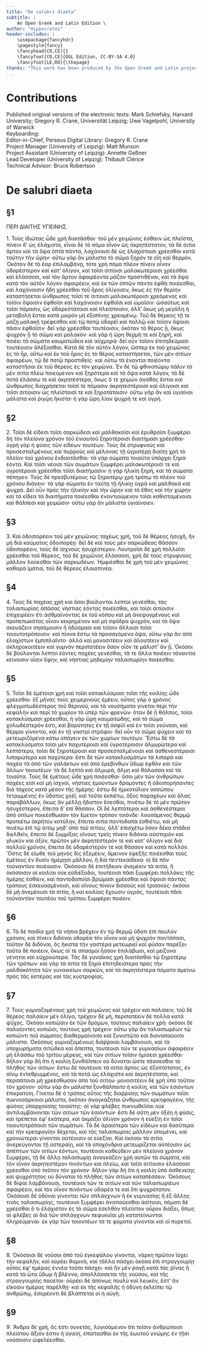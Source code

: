 ```yaml
---
title: "De salubri diaeta"
subtitle: |
	An Open Greek and Latin Edition \ 
author: "Hippocrates"
header-includes: | 
	\usepackage{fancyhdr}
	\pagestyle{fancy}
	\fancyhead[CO,CE]{}
	\fancyfoot[CO,CE]{OGL Edition, CC-BY-SA 4.0}
	\fancyfoot[LE,RO]{\thepage}
thanks: "This work has been produced by the Open Greek and Latin project through the help of volunteers. See contributions for details."
...
```


# Contributions  

Published original versions of the electronic texts: Mark Schiefsky, Harvard University; Gregory R. Crane, Universität Leipzig; Uwe Vagelpohl, University of Warwick  
 Keyboarding:   
 Editor-in-Chief, Perseus Digital Library: Gregory R. Crane  
 Project Manager (University of Leipzig): Matt Munson  
 Project Assistant (University of Leipzig): Annette Geßner  
 Lead Developer (University of Leipzig): Thibault Clérice  
 Technical Advisor: Bruce Robertson  

# De salubri diaeta  

## §1  

<head>ΠΕΡΙ ΔΙΑΙΤΗΣ ΥΓΙΕΙΝΗΣ.</head>
                    <p>1. Τοὺς ἰδιώτας ὧδε χρὴ διαιτᾶσθαι· τοῦ μὲν χειμῶνος ἐσθίειν <lb/>ὡς πλεῖστα,
                        πίνειν δ’ ὡς ἐλάχιστα, εἶναι δὲ τὸ πόμα οἶνον ὡς ἀκρητέστατον, <lb/>τὰ δὲ
                        σιτία ἄρτον καὶ τὰ ὄψα ὀπτὰ πάντα, λαχάνοισι <lb/>δὲ ὡς ἐλαχίστοισι χρέεσθαι
                        κατὰ ταύτην τὴν ὥρην· οὕτω γὰρ ἂν <lb/>μάλιστα τὸ σῶμα ξηρόν τε εἴη καὶ
                        θερμόν. Ὁκόταν δὲ τὸ ἔαρ ἐπιλαμβάνῃ, <lb/>τότε χρὴ πόμα πλέον πίνειν οἶνον
                        ὑδαρέστερον καὶ κατ’ <lb/>ὀλίγον, καὶ τοῖσι σιτίοισι μαλακωτέροισι χρέεσθαι
                        καὶ ἐλάσσοσι, καὶ <lb/>τὸν ἄρτον ἀφαιρέοντα μάζαν προστιθέναι, καὶ τὰ ὄψα
                        κατὰ τὸν αὐτὸν <lb/>λόγον ἀφαιρέειν, καὶ ἐκ τῶν ὀπτῶν πάντα ἑφθὰ ποιέεσθαι,
                        καὶ <lb/>λαχάνοισιν ἤδη χρέεσθαι τοῦ ἦρος ὀλίγοισιν, ὅκως ἐς τὴν θερίην
                        καταστήσεται <lb/>ὥνθρωπος τοῖσί τε σιτίοισι μαλακωτέροισι χρεόμενος
                        <lb/>καὶ τοῖσιν ὄψοισιν ἑφθοῖσι καὶ λαχάνοισιν ἑφθοῖσι καὶ ὠμοῖσιν·
                        <lb/>ὡσαύτως καὶ τοῖσι πόμασιν, ὡς ὑδαρεστάτοισι καὶ πλείστοισιν, ἀλλ’
                        <lb/>ὅκως μὴ μεγάλη ἡ μεταβολὴ ἔσται κατὰ μικρὸν μὴ ἐξαπίνης χρεομένῳ.
                        <lb/>Τοῦ δὲ θέρεος τῇ τε μάζῃ μαλακῇ τρέφεσθαι καὶ τῷ ποτῷ <lb/>ὑδαρέϊ καὶ
                        πολλῷ καὶ τοῖσιν ὄψοισι πᾶσιν ἑφθοῖσιν· δεῖ γὰρ χρέεσθαι <pb n="74"/>
                        τουτέοισιν, ὁκόταν τὸ θέρος ᾖ, ὅκως ψυχρὸν ᾖ τὸ σῶμα καὶ <lb/>μαλακόν· καὶ
                        γὰρ ἡ ὥρη θερμή τε καὶ ξηρὴ, καὶ ποιέει τὰ σώματα <lb/>καυματώδεα καὶ
                        αὐχμηρά· δεῖ οὖν τοῖσιν ἐπιτηδεύμασι τουτέοισιν <lb/>ἀλέξασθαι. Κατὰ δὲ τὸν
                        αὐτὸν λόγον, ὥσπερ ἐκ τοῦ χειμῶνος ἐς τὸ <lb/>ἦρ, οὕτω καὶ ἐκ τοῦ ἦρος ἐς τὸ
                        θέρος καταστήσεται, τῶν μὲν σιτίων <lb/>ἀφαιρέων, τῷ δὲ ποτῷ προστιθείς· καὶ
                        οὕτω τὰ ἐναντία ποιέοντα <lb/>καταστῆσαι ἐκ τοῦ θέρεος ἐς τὸν χειμῶνα. Ἐν δὲ
                        τῷ φθινοπώρῳ <lb/>πάλιν τὰ μὲν σιτία πλέω ποιεύμενον καὶ ξηρότερα καὶ τὰ ὄψα
                        <lb/>κατὰ λόγον, τὰ δὲ ποτὰ ἐλάσσω τε καὶ ἀκρητέστερα, ὅκως ὅ τε <lb/>χειμὼν
                        ἀγαθὸς ἔσται καὶ ὥνθρωπος διαχρήσεται τοῖσί τε πόμασιν <lb/>ἀκρητεστέροισι
                        καὶ ὀλίγοισι καὶ τοῖσι σιτίοισιν ὡς πλείστοισί τε <lb/>καὶ ξηροτάτοισιν·
                        οὕτω γὰρ ἂν καὶ ὑγιαίνοι μάλιστα καὶ ῥιγῴη <lb/>ἤκιστα· ἡ γὰρ ὥρη λίαν ψυχρή
                        τε καὶ ὑγρή. </p>  

## §2  

<p>2. Τοῖσι δὲ εἴδεσι τοῖσι σαρκώδεσι καὶ μαλθακοῖσι καὶ ἐρυθροῖσι <lb/>ξυμφέρει
                        δὴ τὸν πλείονα χρόνον τοῦ ἐνιαυτοῦ ξηροτέροισι <lb/>διαιτήμασι χρέεσθαι·
                        ὑγρὴ γὰρ ἡ φύσις τῶν εἰδέων τουτέων. Τοὺς <lb/>δὲ στρυφνοὺς καὶ
                        προσεσταλμένους καὶ πυῤῥοὺς καὶ μέλανας τῇ <lb/>ὑγροτέρῃ διαίτῃ χρὴ τὸ
                        πλεῖον τοῦ χρόνου ἐνδιαιτᾶσθαι· τὰ γὰρ σώματα <lb/>τοιαῦτα ὑπάρχει ξηρὰ
                        ἐόντα. Καὶ τοῖσι νέοισι τῶν σωμάτων <lb/>ξυμφέρει μαλακωτέροισί τε καὶ
                        ὑγροτέροισι χρέεσθαι τοῖσι διαιτήμασιν· <lb/>ἡ γὰρ ἡλικίη ξηρὴ, καὶ τὰ
                        σώματα πέπηγεν. Τοὺς δὲ πρεσβυτέρους <lb/>τῷ ξηροτέρῳ χρὴ τρόπῳ τὸ πλέον τοῦ
                        χρόνου διάγειν· τὰ <pb n="76"/> γὰρ σώματα ἐν ταύτῃ τῇ ἡλικίῃ ὑγρὰ καὶ
                        μαλθακὰ καὶ ψυχρά. Δεῖ <lb/>οὖν πρὸς τὴν ἡλικίην καὶ τὴν ὥρην καὶ τὸ ἔθος
                        καὶ τὴν χώρην <lb/>καὶ τὰ εἴδεα τὰ διαιτήματα ποιέεσθαι ἐναντιούμενον τοῖσι
                        καθισταμένοισι <lb/>καὶ θάλπεσι καὶ χειμῶσιν· οὕτω γὰρ ἂν μάλιστα
                        ὑγιαίνοιεν. </p>  

## §3  

<p>3. Καὶ ὁδοιπορέειν τοῦ μὲν χειμῶνος ταχέως χρὴ, τοῦ δὲ θέρεος <lb/>ἡσυχῆ, ἢν
                        μὴ διὰ καύματος ὁδοιπορέῃ· δεῖ δὲ καὶ τοὺς μὲν σαρκώδεας <lb/>θᾶσσον
                        ὁδοιπορέειν, τοὺς δὲ ἰσχνοὺς ἡσυχέστερον. Λουτροῖσι δὲ <lb/>χρὴ πολλοῖσι
                        χρέεσθαι τοῦ θέρεος, τοῦ δὲ χειμῶνος ἐλάσσοσι, χρὴ <lb/>δὲ τοὺς στρυφνοὺς
                        μᾶλλον λούεσθαι τῶν σαρκωδέων. Ἠμφιέσθαι δὲ <lb/>χρὴ τοῦ μὲν χειμῶνος καθαρὰ
                        ἱμάτια, τοῦ δὲ θέρεος ἐλαιοπινέα. </p>  

## §4  

<p>4. Τοὺς δὲ παχέας χρὴ καὶ ὅσοι βούλονται λεπτοὶ γενέσθαι, τὰς
                        <lb/>ταλαιπωρίας ἁπάσας νήστιας ἐόντας ποιέεσθαι, καὶ τοῖσι σιτίοισιν
                        <lb/>ἐπιχειρέειν ἔτι ἀσθμαίνοντας ἐκ τοῦ κόπου καὶ μὴ ἀνεψυγμένους καὶ
                        <lb/>προπεπωκότας οἶνον κεκρημένον καὶ μὴ σφόδρα ψυχρὸν, καὶ τὰ ὄψα
                        <lb/>σκευάζειν σησάμοισιν ἢ ἡδύσμασι καὶ τοῖσιν ἄλλοισι τοῖσι
                        τοιουτοτρόποισιν· <lb/>καὶ πίονα ἔστω τὰ προσαγόμενα ὄψα, οὕτω γὰρ ἂν ἀπὸ
                        <lb/>ἐλαχίστων ἐμπιπλαῖντο· ἀλλὰ καὶ μονοσιτέειν καὶ ἀλουτέειν καὶ
                        <lb/>σκληροκοιτέειν καὶ γυμνὸν περιπατέειν ὅσον οἷόν τε μάλιστ’ ἂν ᾖ.
                        <lb/>Ὁκόσοι δὲ βούλονται λεπτοὶ ἐόντες παχέες γενέσθαι, τά τε ἄλλα <pb n="78"/> ποιέειν τἀναντία κείνοισιν οἷσιν ἔφην, καὶ νήστιας μηδεμίην
                        ταλαιπωρίην ποιέεσθαι. </p>  

## §5  

<p>5. Τοῖσι δὲ ἐμέτοισι χρὴ καὶ τοῖσι κατακλύσμασι τοῖσι τῆς κοιλίης <lb/>ὧδε
                        χρέεσθαι· ἓξ μῆνας τοὺς χειμερινοὺς ἐμέειν, οὗτος γὰρ <lb/>ὁ χρόνος
                        φλεγματωδέστερος τοῦ θερινοῦ, καὶ τὰ νουσήματα γίνεται <lb/>περὶ τὴν κεφαλὴν
                        καὶ περὶ τὸ χωρίον τὸ ὑπὲρ τῶν φρενῶν· <lb/>ὅταν δὲ ᾖ θάλπος, τοῖσι
                        κατακλύσμασι χρέεσθαι, ἡ γὰρ ὥρη <lb/>καυματώδης, καὶ τὸ σῶμα χολωδέστερόν
                        ἐστι, καὶ βαρύτητες <lb/>ἐν τῇ ὀσφύϊ καὶ ἐν τοῖσι γούνασι, καὶ θέρμαι
                        γίνονται, καὶ ἐν τῇ <lb/>γαστρὶ στρόφοι· δεῖ οὖν τὸ σῶμα ψύχειν καὶ τὰ
                        μετεωριζόμενα κάτω <lb/>ὑπάγειν ἐκ τῶν χωρίων τουτέων. Ἔστω δὲ τὰ
                        κατακλύσματα τοῖσι <lb/>μὲν παχυτέροισι καὶ ὑγροτέροισιν ἁλμυρώτερα καὶ
                        λεπτότερα, τοῖσι <lb/>δὲ ξηροτέροισι καὶ προσεσταλμένοισι καὶ ἀσθενεστέροισι
                        λιπαρώτερα <lb/>καὶ παχύτερα· ἔστι δὲ τῶν κατακλυσμάτων τὰ λιπαρὰ καὶ παχέα
                        <lb/>τὰ ἀπὸ τῶν γαλάκτων καὶ ἀπὸ ἐρεβίνθων ὕδωρ ἑφθὸν καὶ τῶν <lb/>ἄλλων
                        τοιουτέων· τὰ δὲ λεπτὰ καὶ ἁλμυρὰ, ἅλμη καὶ θάλασσα καὶ <lb/>τὰ τοιαῦτα.
                        Τοὺς δὲ ἐμέτους ὧδε χρὴ ποιέεσθαι· ὅσοι μὲν τῶν ἀνθρώπων <lb/>παχέες εἰσὶ
                        καὶ μὴ ἰσχνοὶ, νήστιες ἐμούντων δραμόντες ἢ <lb/>ὁδοιπορήσαντες διὰ τάχεος
                        κατὰ μέσον τῆς ἡμέρης· ἔστω δὲ ἡμικοτύλιον <lb/>ὑσσώπου τετριμμένης ἐν
                        ὕδατος χοέϊ, καὶ τοῦτο ἐκπιέτω, <lb/>ὄξος παραχέων καὶ ἅλας παραβάλλων, ὅκως
                        ἂν μέλλῃ ἥδιστον ἔσεσθαι, <pb n="80"/> πινέτω δὲ τὸ μὲν πρῶτον ἡσυχέστερον,
                        ἔπειτα δ’ ἐπὶ θᾶσσον. <lb/>Οἱ δὲ λεπτότεροι καὶ ἀσθενέστεροι ἀπὸ σιτίων
                        ποιεέσθωσαν τὸν ἔμετον <lb/>τρόπον τοιόνδε· λουσάμενος θερμῷ προπιέτω
                        ἀκρήτου κοτύλην, <lb/>ἔπειτα σιτία παντοδαπὰ ἐσθιέτω, καὶ μὴ πινέτω ἐπὶ τῷ
                        σιτίῳ μηδ’ <lb/>ἀπὸ τοῦ σιτίου, ἀλλ’ ἐπισχέτω ὅσον δέκα στάδια διελθεῖν,
                        ἔπειτα <lb/>δὲ ξυμμίξας οἴνους τρεῖς πίνειν διδόναι αὐστηρὸν καὶ γλυκὺν καὶ
                        <lb/>ὀξὺν, πρῶτον μὲν ἀκρητέστερόν τε καὶ κατ’ ὀλίγον καὶ διὰ πολλοῦ
                        <lb/>χρόνον, ἔπειτα δὲ ὑδαρέστερόν τε καὶ θᾶσσον καὶ κατὰ πολλόν. <lb/>Ὅστις
                        δὲ εἴωθε τοῦ μηνὸς δὶς ἐξεμέειν, ἄμεινον ἐφεξῆς ποιέεσθαι <lb/>τοὺς ἐμέτους
                        ἐν δυσὶν ἡμέρῃσι μᾶλλον, ἢ διὰ πεντεκαίδεκα· οἱ δὲ <lb/>πᾶν τοὐναντίον
                        ποιέουσιν. Ὁκόσοισι δὲ ἐπιτήδειον ἀνεμέειν τὰ σιτία, <lb/>ἢ ὁκόσοισιν αἱ
                        κοιλίαι οὐκ εὐδιέξοδοι, τουτέοισι πᾶσι ξυμφέρει <lb/>πολλάκις τῆς ἡμέρης
                        ἐσθίειν, καὶ παντοδαποῖσι βρώμασι χρέεσθαι <lb/>καὶ ὄψοισι πάντας τρόπους
                        ἐσκευασμένοισι, καὶ οἴνους πίνειν δισσοὺς <lb/>καὶ τρισσούς· ὁκόσοι δὲ μὴ
                        ἀνεμέουσι τὰ σιτία, ἢ καὶ κοιλίας ἔχουσιν <lb/>ὑγρὰς, τουτέοισι πᾶσι
                        τοὐναντίον τουτέου τοῦ τρόπου ξυμφέρει ποιέειν. </p>  

## §6  

<p>6. Τὰ δὲ παιδία χρὴ τὰ νήπια βρέχειν ἐν τῷ θερμῷ ὕδατι ἐπὶ <lb/>πουλὺν
                        χρόνον, καὶ πίνειν διδόναι ὑδαρέα τὸν οἶνον καὶ μὴ ψυχρὸν <lb/>παντάπασι,
                        τοῦτον δὲ διδόναι, ὃς ἥκιστα τὴν γαστέρα μετεωριεῖ <pb n="82"/> καὶ φῦσαν
                        παρέξει· ταῦτα δὲ ποιέειν, ὅκως οἵ τε σπασμοὶ ἧσσον <lb/>ἐπιλάβωσι, καὶ
                        μείζονα γένηται καὶ εὐχροώτερα. Τὰς δὲ γυναῖκας <lb/>χρὴ διαιτᾶσθαι τῷ
                        ξηροτέρῳ τῶν τρόπων· καὶ γὰρ τὰ σιτία τὰ <lb/>ξηρὰ ἐπιτηδειότερα πρὸς τὴν
                        μαλθακότητα τῶν γυναικείων σαρκῶν, <lb/>καὶ τὰ ἀκρητέστερα πόματα ἀμείνω
                        πρὸς τὰς ὑστέρας καὶ τὰς κυοτροφίας. </p>  

## §7  

<p>7. Τοὺς γυμναζομένους χρὴ τοῦ χειμῶνος καὶ τρέχειν καὶ παλαίειν, <lb/>τοῦ δὲ
                        θέρεος παλαίειν μὲν ὀλίγα, τρέχειν δὲ μὴ, περιπατέειν <lb/>δὲ πολλὰ κατὰ
                        ψῦχος. Ὁκόσοι κοπιῶσιν ἐκ τῶν δρόμων, <lb/>τούτους παλαίειν χρή· ὁκόσοι δὲ
                        παλαίοντες κοπιῶσι, τούτους χρὴ <lb/>τρέχειν· οὕτω γὰρ ἂν ταλαιπωρέων τῷ
                        κοπιῶντι τοῦ σώματος διαθερμαίνοιτο <lb/>καὶ ξυνιστῷτο καὶ διαναπαύοιτο
                        μάλιστα. Ὁκόσους <lb/>γυμναζομένους διάῤῥοιαι λαμβάνουσι, καὶ τὰ ὑποχωρήματα
                        σιτώδεα <lb/>καὶ ἄπεπτα, τουτέοισι τῶν τε γυμνασίων ἀφαιρέειν μὴ ἐλάσσω τοῦ
                        <lb/>τρίτου μέρεος, καὶ τῶν σιτίων τοῖσιν ἡμίσεσι χρέεσθαι· δῆλον γὰρ
                        <lb/>δὴ ὅτι ἡ κοιλίη ξυνθάλπειν οὐ δύναται ὥστε πέσσεσθαι τὸ πλῆθος <lb/>τῶν
                        σιτίων· ἔστω δὲ τουτέοισι τὰ σιτία ἄρτος ὡς ἐξοπτότατος, ἐν <lb/>οἴνῳ
                        ἐντεθρυμμένος, καὶ τὰ ποτὰ ὡς ἐλάχιστα καὶ ἀκρητέστατα, <lb/>καὶ περιπάτοισι
                        μὴ χρεέσθωσαν ἀπὸ τοῦ σιτίου· μονοσιτέειν δὲ χρὴ <lb/>ὑπὸ τοῦτον τὸν χρόνον·
                        οὕτω γὰρ ἂν μάλιστα ξυνθάλποιτο ἡ κοιλίη, <lb/>καὶ τῶν ἐσιόντων ἐπικρατοίη.
                        Γίνεται δὲ ὁ τρόπος οὗτος τῆς διαῤῥοίης <pb n="84"/> τῶν σωμάτων τοῖσι
                        πυκνοσάρκοισι μάλιστα, ὁκόταν ἀναγκάζηται <lb/>ὥνθρωπος κρεηφαγέειν, τῆς
                        φύσιος ὑπαρχούσης τοιαύτης· <lb/>αἱ γὰρ φλέβες πυκνωθεῖσαι οὐκ
                        ἀντιλαμβάνονται τῶν σιτίων τῶν <lb/>ἐσιόντων· ἔστι δὲ αὕτη μὲν ὀξέη ἡ φύσις,
                        καὶ τρέπεται ἐφ’ ἑκάτερα, <lb/>καὶ ἀκμάζει ὀλίγον χρόνον ἡ εὐεξίη ἐν τοῖσι
                        τοιουτοτρόποισι τῶν σωμάτων. <lb/>Τὰ δὲ ἀραιότερα τῶν εἰδέων καὶ δασύτερα
                        καὶ τὴν κρεηφαγίην <lb/>δέχεται, καὶ τὰς ταλαιπωρίας μᾶλλον ὑπομένει, καὶ
                        χρονιώτεραι <lb/>γίνονται αὐτέοισιν αἱ εὐεξίαι. Καὶ ὁκόσοι τὰ σιτία
                        ἀνερεύγονται <lb/>τῇ ὑστεραίῃ, καὶ τὰ ὑποχόνδρια μετεωρίζεται αὐτέοισιν ὡς
                        ἀπέπτων <lb/>τῶν σιτίων ἐόντων, τουτέοισι καθεύδειν μὲν πλείονα χρόνον
                        ξυμφέρει, <lb/>τῇ δὲ ἄλλῃ ταλαιπωρίῃ ἀναγκάζειν χρὴ αὐτῶν τὰ σώματα,
                        <lb/>καὶ τὸν οἶνον ἀκρητεστέρον πινόντων καὶ πλείω, καὶ τοῖσι σιτίοισιν
                        <lb/>ἐλάσσοσι χρέεσθαι ὑπὸ τοῦτον τὸν χρόνον· δῆλον γὰρ δὴ ὅτι ἡ κοιλίη
                        <lb/>ὑπὸ ἀσθενείης καὶ ψυχρότητος οὐ δύναται τὸ πλῆθος τῶν σιτίων
                        <lb/>καταπέσσειν. Ὁκόσους δὲ δίψαι λαμβάνουσι, τουτέοισι τῶν τε σιτίων
                        <lb/>καὶ τῶν ταλαιπωριέων ἀφαιρέειν, καὶ τὸν οἶνον πινόντων ὑδαρέα <lb/>τε
                        καὶ ὅτι ψυχρότατον. Ὁκόσοισι δὲ ὀδύναι γίνονται τῶν σπλάγχνων <lb/>ἢ ἐκ
                        γυμνασίης ἢ ἐξ ἄλλης τινὸς ταλαιπωρίης, τουτέοισι ξυμφέρει <lb/>ἀναπαύεσθαι
                        ἀσίτοισι, πόματι δὲ χρέεσθαι ὅ τι ἐλάχιστον ἐς τὸ <lb/>σῶμα ἐσελθὸν πλεῖστον
                        οὖρον διάξει, ὅπως αἱ φλέβες αἱ διὰ τῶν <lb/>σπλάγχνων πεφυκυῖαι μὴ
                        κατατείνωνται πληρεύμεναι· ἐκ γὰρ τῶν <lb/>τοιουτέων τά τε φύματα γίνονται
                        καὶ οἱ πυρετοί. </p>  

## §8  

<p>8. Ὁκόσοισι δὲ νοῦσοι ἀπὸ τοῦ ἐγκεφάλου γίνονται, νάρκη πρῶτον <pb n="86"/>
                        ἴσχει τὴν κεφαλὴν, καὶ οὐρέει θαμινὰ, καὶ τἄλλα πάσχει ὁκόσα <lb/>ἐπὶ
                        στραγγουρίῃ· οὗτος ἐφ’ ἡμέρας ἐννέα τοῦτο πάσχει· καὶ ἢν μὲν <lb/>ῥαγῇ κατὰ
                        τὰς ῥῖνας ἢ κατὰ τὰ ὦτα ὕδωρ ἢ βλέννα, ἀπαλλάσσεται <lb/>τῆς νούσου, καὶ τῆς
                        στραγγουρίης παύεται· οὐρέει δὲ ἀπόνως πουλὺ <lb/>καὶ λευκὸν, ἔστ’ ἂν
                        εἴκοσιν ἡμέρας παρέλθῃ· καὶ ἐκ τῆς κεφαλῆς ἡ <lb/>ὀδύνη ἐκλείπει τῷ ἀνθρώπῳ,
                        ἐσορέοντι δὲ βλάπτεταί οἱ ἡ αὐγή. </p>  

## §9  

<p>9. Ἄνδρα δὲ χρὴ, ὅς ἐστι συνετὸς, λογισάμενον ὅτι τοῖσιν ἀνθρώποισι
                        <lb/>πλείστου ἄξιόν ἐστιν ἡ ὑγιείη, ἐπίστασθαι ἐκ τῆς ἑωυτοῦ <lb/>γνώμης ἐν
                        τῇσι νούσοισιν ὠφελέεσθαι. </p>  

